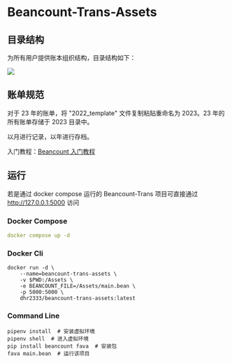 # Beancount-Trans-Assets

## 目录结构

为所有用户提供账本组织结构，目录结构如下：

![](https://daihaorui.oss-cn-hangzhou.aliyuncs.com/djangoblog/202503061727934.png)

## 账单规范

对于 23 年的账单，将 "2022_template" 文件复制粘贴重命名为 2023。23 年的所有账单存储于 2023 目录中。

以月进行记录，以年进行存档。

入门教程：[Beancount 入门教程](https://www.dhr2333.cn/article/2022/9/10/52.html)

## 运行

若是通过 docker compose 运行的 Beancount-Trans 项目可直接通过 http://127.0.0.1:5000 访问

### Docker Compose

```yaml
docker compose up -d 
```

### Docker Cli

```Shell
docker run -d \
    --name=beancount-trans-assets \
    -v $PWD:/Assets \
    -e BEANCOUNT_FILE=/Assets/main.bean \
    -p 5000:5000 \
    dhr2333/beancount-trans-assets:latest
```

### Command Line

```shell
pipenv install  # 安装虚拟环境
pipenv shell  # 进入虚拟环境
pip install beancount fava  # 安装包
fava main.bean  # 运行该项目
```
